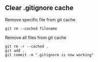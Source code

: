 
## Clear .gitignore cache

Remove specific file from git cache

    git rm --cached filename

Remove all files from git cache

    git rm -r --cached .
    git add .
    git commit -m ".gitignore is now working"

